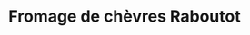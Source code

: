 ---
title: "Fromage de chèvres Raboutot"
url: /le-donjon/fromage-de-chevres-raboutot/
shop: Hofladen
---
